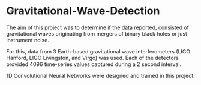 # Gravitational-Wave-Detection
The aim of this project was to determine if the data reported, consisted of gravitational waves originating from mergers of binary black holes or just instrument noise.  

For this, data from 3 Earth-based gravitational wave interferometers (LIGO Hanford, LIGO Livingston, and Virgo) was used. Each of the detectors provided 4096 time-series values captured during a 2 second interval.  

1D Convolutional Neural Networks were designed and trained in this project.
